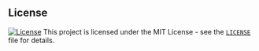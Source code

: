 ## License
[![License](https://img.shields.io/bower/l/React)](https://opensource.org/license/mit/)
This project is licensed under the MIT License - see the [`LICENSE`](LICENSE) file for details.